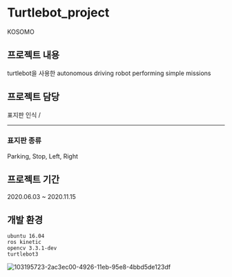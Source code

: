 # Turtlebot_project
KOSOMO

## 프로젝트 내용
turtlebot을 사용한 autonomous driving robot performing simple missions


## 프로젝트 담당
표지판 인식
/

---
### 표지판 종류
Parking, Stop, Left, Right


## 프로젝트 기간
2020.06.03 ~ 2020.11.15

## 개발 환경

    ubuntu 16.04
    ros kinetic
    opencv 3.3.1-dev
    turtlebot3 

![103195723-2ac3ec00-4926-11eb-95e8-4bbd5de123df](https://github.com/jaehun00/Turtlebot_project/assets/66196078/71b27480-add3-490d-994b-a4017f04936f)
